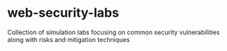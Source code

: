 # web-security-labs
Collection of simulation labs focusing on common security vulnerabilities along with risks and mitigation techniques
